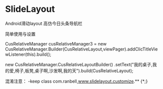 # SlideLayout
Android滑动layout
高仿今日头条导航栏

简单使用与设置

CusRelativeManager cusRelativeManager3 = 
new CusRelativeManager.Builder(CusRelativeLayout,viewPager).addClicTitleViewListener(this).build();

 new CusRelativeManager.CusRelativeLayoutBuilder()
               .setText("我的桌子,我的爱,椅子,板凳,桌子啊,沙发啊,我的天").build(CusRelativeLayout);





混淆注意： -keep class com.ranbell,www.slidelayout.customize.** {*;}
